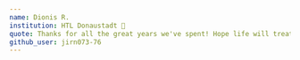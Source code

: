```yaml
---
name: Dionis R. 
institution: HTL Donaustadt 🚩 
quote: Thanks for all the great years we've spent! Hope life will treat you well in the years to come! :)
github_user: jirn073-76
---
```

